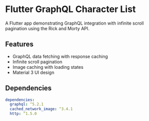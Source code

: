 # Flutter GraphQL Character List

A Flutter app demonstrating GraphQL integration with infinite scroll pagination using the Rick and Morty API.

## Features

- GraphQL data fetching with response caching
- Infinite scroll pagination
- Image caching with loading states
- Material 3 UI design

## Dependencies

```yaml
dependencies:
  graphql: ^5.2.1
  cached_network_image: ^3.4.1
  http: ^1.5.0
```

